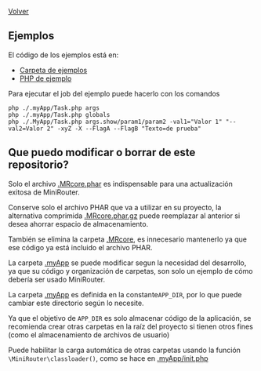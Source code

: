 [Volver](README.md)
## Ejemplos

El código de los ejemplos está en:
- [Carpeta de ejemplos](.myApp)
- [PHP de ejemplo](index.php)

Para ejecutar el job del ejemplo puede hacerlo con los comandos
```shell
php ./.myApp/Task.php args
php ./.myApp/Task.php globals
php ./.MyApp/Task.php args.show/param1/param2 -val1="Valor 1" "--val2=Valor 2" -xyZ -X --FlagA --FlagB "Texto=de prueba"
```

## Que puedo modificar o borrar de este repositorio?

Solo el archivo [.MRcore.phar](.MRcore.phar) es indispensable para una actualización exitosa de MiniRouter.

Conserve solo el archivo PHAR que va a utilizar en su proyecto, la alternativa comprimida [.MRcore.phar.gz](.MRcore.phar.gz) puede reemplazar al anterior si desea ahorrar espacio de almacenamiento.

También se elimina la carpeta [.MRcore](.MRcore), es innecesario mantenerlo ya que ese código ya está incluido el archivo PHAR.

La carpeta [.myApp](.myApp) se puede modificar segun la necesidad del desarrollo, ya que su código y organización de carpetas, son solo un ejemplo de cómo debería ser usado MiniRouter.

La carpeta [.myApp](.myApp) es definida en la constante`APP_DIR`, por lo que puede cambiar este directorio según lo necesite.

Ya que el objetivo de `APP_DIR` es solo almacenar código de la aplicación, se recomienda crear otras carpetas en la raíz del proyecto si tienen otros fines (como el almacenamiento de archivos de usuario)

Puede habilitar la carga automática de otras carpetas usando la función `\MiniRouter\classloader()`, como se hace en [.myApp/init.php](.myApp/init.php)
